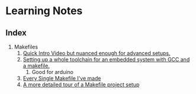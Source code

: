 # Learning Notes


## Index
1. Makefiles
   1. [Quick Intro Video but nuanced enough for advanced setups. ](https://www.youtube.com/watch?v=yWLkyN_Satk)
   2. [Setting up a whole toolchain for an embedded system with GCC and a makefile. ](https://www.youtube.com/watch?v=HCfq44NNBaU)
      1. Good for arduino
   3. [Every Single Makefile I've made](/makefiles)
   4. [A more detailed tour of a Makefile project setup](https://youtu.be/vybdPTfNLo4)
